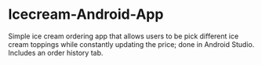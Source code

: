 # Icecream-Android-App
Simple ice cream ordering app that allows users to be pick different ice cream toppings while constantly updating the price; done in Android Studio. Includes an order history tab. 
